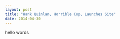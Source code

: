 ```yaml
---
layout: post
title: "Hank Quinlan, Horrible Cop, Launches Site"
date: 2014-04-30
---
```


hello words
